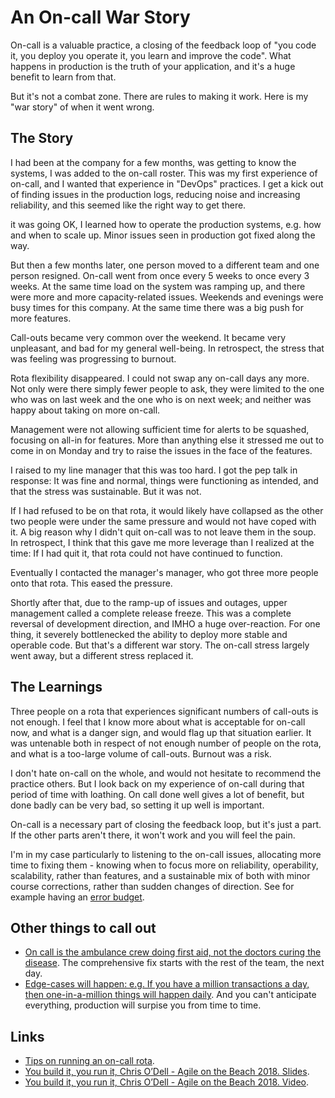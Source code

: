# An On-call War Story

On-call is a valuable practice, a closing of the feedback loop of "you code it, you deploy you operate it, you learn and improve the code".
What happens in production is the truth of your application, and it's a huge benefit to learn from that.

But it's not a combat zone. There are rules to making it work. Here is my "war story" of when it went wrong.

## The Story

I had been at the company for a few months, was getting to know the systems, I was added to the on-call roster.
This was my first experience of on-call, and I wanted that experience in "DevOps" practices. I get a kick out of finding issues in the production logs, reducing noise and increasing reliability, and this seemed like the right way to get there.

it was going OK, I learned how to operate the production systems, e.g. how and when to scale up. Minor issues seen in production got fixed along the way.

But then a few months later, one person moved to a different team and one person resigned. On-call went from once every 5 weeks to once every 3 weeks.
At the same time load on the system  was ramping up, and there were more and more capacity-related issues. Weekends and evenings were busy times for this company. At the same time there was a big push for more features.

Call-outs became very common over the weekend. It became very unpleasant, and bad for my general well-being. In retrospect, the stress that was feeling was progressing to burnout.

Rota flexibility disappeared. I could not swap any on-call days any more.
Not only were there simply fewer people to ask, they were limited to the one who was on last week and the one who is on next week; and neither was happy about taking on more on-call.

Management were not allowing sufficient time for alerts to be squashed, focusing on all-in for features. More than anything else it stressed me out to come in on Monday and try to raise the issues in the face of the features.

I raised to my line manager that this was too hard. I got the pep talk in response: It was fine and normal, things were functioning as intended, and that the stress was sustainable. But it was not.

If I had refused to be on that rota, it would likely have collapsed as the other two people were under the same pressure and would not have coped with it.
A big reason why I didn't quit on-call was to not leave them in the soup. In retrospect, I think that this gave me more leverage than I realized at the time: If I had quit it, that rota could not have continued to function.

Eventually I contacted the manager's manager, who got three more people onto that rota. This eased the pressure.

Shortly after that, due to the ramp-up of issues and outages, upper management called a complete release freeze. This was a complete reversal of development direction, and IMHO a huge over-reaction.
For one thing, it severely bottlenecked the ability to deploy more stable and operable code.
But that's a different war story. The on-call stress largely went away, but a different stress replaced it.

## The Learnings

Three people on a rota that experiences significant numbers of call-outs is not enough. I feel that I know more about what is acceptable for on-call now, and what is a danger sign, and would flag up that situation earlier.
It was untenable both in respect of not enough number of people on the rota, and what is a too-large volume of call-outs. Burnout was a risk.

I don't hate on-call on the whole, and would not hesitate to recommend the practice others.
But I look back on my experience of on-call during that period of time with loathing. On call done well gives a lot of benefit, but done badly can be very bad, so setting it up well is important.

On-call is a necessary part of closing the feedback loop, but it's just a part.  If the other parts aren't there, it won't work and you will feel the pain.

I'm  in my case particularly to listening to the on-call issues, allocating more time to fixing them - knowing when to focus more on reliability, operability, scalability, rather than features, and a sustainable mix of both with minor course corrections, rather than sudden changes of direction. See for example having an [error budget](https://danlebrero.com/2017/07/16/error-budget-google-solution-for-innovating-at-a-sustainable-pace/).

## Other things to call out

* [On call is the ambulance crew doing first aid, not the doctors curing the disease](https://www.youtube.com/watch?v=7tTsxfsxw3Y&feature=youtu.be&t=733). The comprehensive fix starts with the rest of the team, the next day.
* [Edge-cases will happen: e.g. If you have a million transactions a day, then one-in-a-million things will happen daily](https://www.youtube.com/watch?v=7tTsxfsxw3Y&feature=youtu.be&t=1997). And you can't anticipate everything, production will surpise you from time to time.

## Links

* [Tips on running an on-call rota](https://blog.hinterlands.org/2010/07/running-an-oncall-rota).
* [You build it, you run it, Chris O’Dell - Agile on the Beach 2018. Slides](https://speakerdeck.com/chrisann/you-build-it-you-run-it-1).
* [You build it, you run it, Chris O’Dell - Agile on the Beach 2018. Video](https://www.youtube.com/watch?v=7tTsxfsxw3Y).
